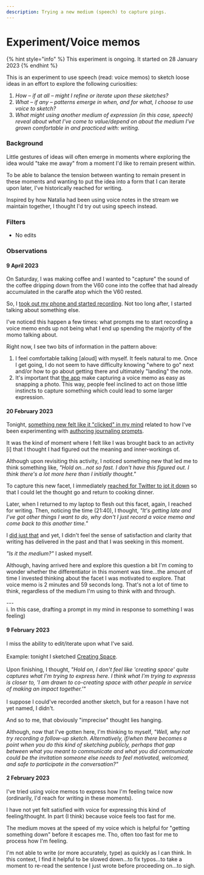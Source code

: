 ```yaml
---
description: Trying a new medium (speech) to capture pings.
---
```


# Experiment/Voice memos

{% hint style="info" %}
This experiment is ongoing. It started on 28 January 2023&#x20;
{% endhint %}

This is an experiment to use speech (read: voice memos) to sketch loose ideas in an effort to explore the following curiosities:

1. _How – if at all – might I refine or iterate upon these sketches?_
2. _What – if any – patterns emerge in when, and for what, I choose to use voice to sketch?_
3. _What might using another medium of expression (in this case, speech) reveal about what I've come to value/depend on about the medium I've grown comfortable in and practiced with: writing._

### Background

Little gestures of ideas will often emerge in moments where exploring the idea would "take me away" from a moment I'd like to remain present within.

To be able to balance the tension between wanting to remain present in these moments and wanting to put the idea into a form that I can iterate upon later, I've historically reached for writing.

Inspired by how Natalia had been using voice notes in the stream we maintain together, I thought I'd try out using speech  instead. &#x20;

### Filters

* No edits&#x20;

### Observations

#### **9 April 2023**

On Saturday, I was making coffee and I wanted to "capture" the sound of the coffee dripping down from the V60 cone into the coffee that had already accumulated in the caraffe atop which the V60 rested.

So, I [took out my phone and started recording](https://www.dropbox.com/s/2ni1our7u5lgebm/Making%20as%20describing.m4a?dl=0). Not too long after, I started talking about something else.

I've noticed this happen a few times: what prompts me to start recording a voice memo ends up not being what I end up spending the majority of the momo talking about.

Right now, I see two bits of information in the pattern above:

1. I feel comfortable talking \[aloud] with myself. It feels natural to me. Once I get going, I do not seem to have difficulty knowing "where to go" next and/or how to go about getting there and ultimately "landing" the note.
2. It's important that [the app](app.md) make capturing a voice memo as easy as snapping a photo. This way, people feel inclined to act on those little instincts to capture something which could lead to some larger expression.

#### **20 February 2023**

Tonight, [something new felt like it "clicked" in my mind](https://twitter.com/pingpractice/status/1627869317965684736) related to how I've been experimenting with [authoring journaling prompts](https://www.are.na/peter-pelberg/journaling-prompts-oyhfj1bz7c4).

It was the kind of moment where I felt like I was brought back to an activity \[i] that I thought I had figured out the meaning and inner-workings of.&#x20;

Although upon revisiting this activity, I noticed something new that led me to think something like, _"Hold on...not so fast. I don't have this figured out. I think there's a lot more here than I initially thought."_&#x20;

To capture this new facet, I immediately [reached for Twitter to jot it down](https://twitter.com/pingpractice/status/1627869317965684736) so that I could let the thought go and return to cooking dinner.&#x20;

Later, when I returned to my laptop to flesh out this facet, again, I reached for writing. Then, noticing the time (21:40), I thought, _"It's getting late and I've got other things I want to do, why don't I just record a voice memo and come back to this another time."_

I [did just that](https://www.dropbox.com/s/0u2hnlknkwwvjn7/Prompting%20myself.m4a?dl=0) and yet, I didn't feel the sense of satisfaction and clarity that writing has delivered in the past and that I was seeking in this moment.&#x20;

_"Is it the medium?"_ I asked myself.&#x20;

Although, having arrived here and explore this question a bit I'm coming to wonder whether the differentiator in this moment was time...the amount of time I invested thinking about the facet I was motivated to explore. That voice memo is 2 minutes and 59 seconds long. That's not a lot of time to think, regardless of the medium I'm using to think with and through.

\--- \
i. In this case, drafting a prompt in my mind in response to something I was feeling)&#x20;

#### **9 February 2023**

I miss the ability to edit/iterate upon what I've said. \
\
Example: tonight I sketched [Creating Space](https://www.dropbox.com/s/mlnqccqstomynf6/Creating%20Space.m4a?dl=0). \
\
Upon finishing, I thought, _"Hold on, I don't feel like 'creating space' quite captures what I'm trying to express here. I think what I'm trying to expresss is closer to, 'I am drawn to co-creating space with other people in service of making an impact together.'"_\
\
I suppose I could've recorded another sketch, but for a reason I have not yet named, I didn't.&#x20;

And so to me, that obviously "imprecise" thought lies hanging.&#x20;

Although, now that I've gotten here, I'm thinking to myself, _"Well, why not try recording a follow-up sketch. Alternatively, if/when there becomes a point when you do this kind of sketching publicly, perhaps that gap between what you meant to communicate and what you did communicate could be the invitation someone else needs to feel motivated, welcomed, and safe to participate in the conversation?"_

#### **2 February 2023**

I've tried using voice memos to express how I'm feeling twice now (ordinarily, I'd reach for writing in these moments).

I have not yet felt satisfied with voice for expressing this kind of feeling/thought. In part (I think) because voice feels too fast for me.

The medium moves at the speed of my voice which is helpful for "getting something down" before it escapes me. Tho, often too fast for me to process how I'm feeling.

I'm not able to write (or more accurately, type) as quickly as I can think. In this context, I find it helpful to be slowed down...to fix typos...to take a moment to re-read the sentence I just wrote before proceeding on...to sigh.



